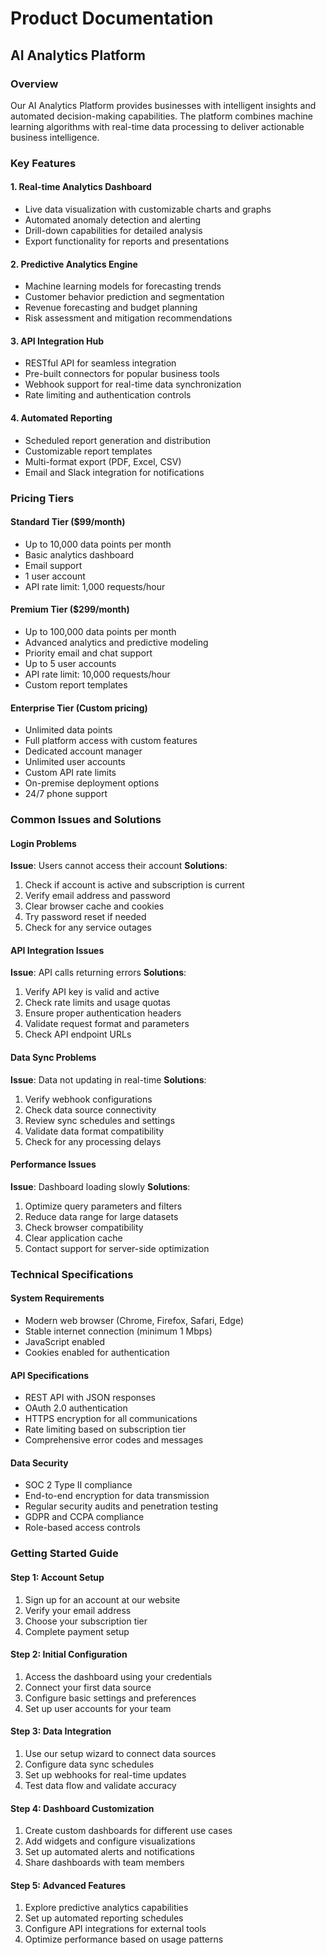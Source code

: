 # Product Documentation

## AI Analytics Platform

### Overview

Our AI Analytics Platform provides businesses with intelligent insights and automated decision-making capabilities. The platform combines machine learning algorithms with real-time data processing to deliver actionable business intelligence.

### Key Features

#### 1. Real-time Analytics Dashboard

- Live data visualization with customizable charts and graphs
- Automated anomaly detection and alerting
- Drill-down capabilities for detailed analysis
- Export functionality for reports and presentations

#### 2. Predictive Analytics Engine

- Machine learning models for forecasting trends
- Customer behavior prediction and segmentation
- Revenue forecasting and budget planning
- Risk assessment and mitigation recommendations

#### 3. API Integration Hub

- RESTful API for seamless integration
- Pre-built connectors for popular business tools
- Webhook support for real-time data synchronization
- Rate limiting and authentication controls

#### 4. Automated Reporting

- Scheduled report generation and distribution
- Customizable report templates
- Multi-format export (PDF, Excel, CSV)
- Email and Slack integration for notifications

### Pricing Tiers

#### Standard Tier ($99/month)

- Up to 10,000 data points per month
- Basic analytics dashboard
- Email support
- 1 user account
- API rate limit: 1,000 requests/hour

#### Premium Tier ($299/month)

- Up to 100,000 data points per month
- Advanced analytics and predictive modeling
- Priority email and chat support
- Up to 5 user accounts
- API rate limit: 10,000 requests/hour
- Custom report templates

#### Enterprise Tier (Custom pricing)

- Unlimited data points
- Full platform access with custom features
- Dedicated account manager
- Unlimited user accounts
- Custom API rate limits
- On-premise deployment options
- 24/7 phone support

### Common Issues and Solutions

#### Login Problems

**Issue**: Users cannot access their account
**Solutions**:

1. Check if account is active and subscription is current
2. Verify email address and password
3. Clear browser cache and cookies
4. Try password reset if needed
5. Check for any service outages

#### API Integration Issues

**Issue**: API calls returning errors
**Solutions**:

1. Verify API key is valid and active
2. Check rate limits and usage quotas
3. Ensure proper authentication headers
4. Validate request format and parameters
5. Check API endpoint URLs

#### Data Sync Problems

**Issue**: Data not updating in real-time
**Solutions**:

1. Verify webhook configurations
2. Check data source connectivity
3. Review sync schedules and settings
4. Validate data format compatibility
5. Check for any processing delays

#### Performance Issues

**Issue**: Dashboard loading slowly
**Solutions**:

1. Optimize query parameters and filters
2. Reduce data range for large datasets
3. Check browser compatibility
4. Clear application cache
5. Contact support for server-side optimization

### Technical Specifications

#### System Requirements

- Modern web browser (Chrome, Firefox, Safari, Edge)
- Stable internet connection (minimum 1 Mbps)
- JavaScript enabled
- Cookies enabled for authentication

#### API Specifications

- REST API with JSON responses
- OAuth 2.0 authentication
- HTTPS encryption for all communications
- Rate limiting based on subscription tier
- Comprehensive error codes and messages

#### Data Security

- SOC 2 Type II compliance
- End-to-end encryption for data transmission
- Regular security audits and penetration testing
- GDPR and CCPA compliance
- Role-based access controls

### Getting Started Guide

#### Step 1: Account Setup

1. Sign up for an account at our website
2. Verify your email address
3. Choose your subscription tier
4. Complete payment setup

#### Step 2: Initial Configuration

1. Access the dashboard using your credentials
2. Connect your first data source
3. Configure basic settings and preferences
4. Set up user accounts for your team

#### Step 3: Data Integration

1. Use our setup wizard to connect data sources
2. Configure data sync schedules
3. Set up webhooks for real-time updates
4. Test data flow and validate accuracy

#### Step 4: Dashboard Customization

1. Create custom dashboards for different use cases
2. Add widgets and configure visualizations
3. Set up automated alerts and notifications
4. Share dashboards with team members

#### Step 5: Advanced Features

1. Explore predictive analytics capabilities
2. Set up automated reporting schedules
3. Configure API integrations for external tools
4. Optimize performance based on usage patterns
